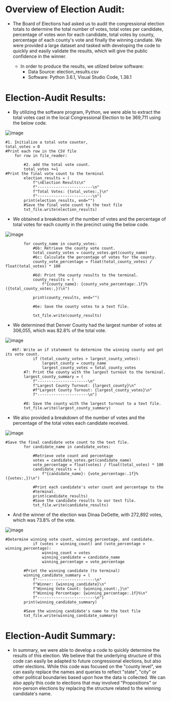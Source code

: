# Overview of Election Audit: 
- The Board of Elections had asked us to audit the congressional election totals to determine the total number of votes, total votes per candidate, percentage of votes won for each candidate, total votes by county, percentage of each county's vote and finally the winning candiate. We were provided a large dataset and tasked with developing the code to quickly and easily validate the results, which will give the public confidence in the winner. 

    - In order to produce the results, we utilzed below software: 
        - Data Source: election_results.csv
        - Software: Python 3.6.1, Visual Studio Code, 1.38.1

# Election-Audit Results:
- By utilizing the software program, Python, we were able to extract the total votes cast in the local Congressional Election to be 369,711 using the below code. 

![image](https://user-images.githubusercontent.com/84824391/124353983-4eb30380-dbcf-11eb-96b4-18636024789e.png)
    
```
#1. Initialize a total vote counter,
total_votes = 0
#Print each row in the CSV file
    for row in file_reader:

        #2. add the total vote count.
        total_votes +=1
#Print the final vote count to the terminal
        election_results = (
            f"\nElection Results\n"
            f"------------------------\n"
            f"Total Votes: {total_votes:,}\n"
            f"------------------------\n")
        print(election_results, end="")
        #Save the final vote count to the text file
        txt_file.write(election_results)
```

- We obtained a breakdown of the number of votes and the percentage of total votes for each county in the precinct using the below code.

![image](https://user-images.githubusercontent.com/84824391/124354145-2546a780-dbd0-11eb-8d29-672f60d9e6e9.png)

```              
        for county_name in county_votes:
            #6b: Retrieve the county vote count.
            total_county_votes = county_votes.get(county_name)
            #6c: Calculate the percentage of votes for the county.
            county_vote_percentage = float(total_county_votes) / float(total_votes) * 100    

            #6d: Print the county results to the terminal.
            county_results = (
                f"{county_name}: {county_vote_percentage:.1f}% ({total_county_votes:,})\n")
            
            print(county_results, end="")
        
            #6e: Save the county votes to a text file.
            
            txt_file.write(county_results)
```

- We determined that Denver County had the largest number of votes at 306,055, which was 82.8% of the total vote.
 
![image](https://user-images.githubusercontent.com/84824391/124354153-2e377900-dbd0-11eb-878f-531f077bfdac.png)

```   
   #6f: Write an if statement to determine the winning county and get its vote count.
            if (total_county_votes > largest_county_votes):
                largest_county = county_name
                largest_county_votes = total_county_votes
        #7: Print the county with the largest turnout to the terminal.
        largest_county_summary = (
            f"----------------------\n"
            f"Largest County Turnout: {largest_county}\n"
            #f"Largest County Turnout: {largest_county_votes}\n"
            f"----------------------\n")
        
        #8: Save the county with the largest turnout to a text file.
        txt_file.write(largest_county_summary)
```

- We also provided a breakdown of the number of votes and the percentage of the total votes each candidate received.

![image](https://user-images.githubusercontent.com/84824391/124354158-38597780-dbd0-11eb-9d87-8091e50dc0c4.png)

```
#Save the final candidate vote count to the text file.
        for candidate_name in candidate_votes:

            #Retrieve vote count and percentage
            votes = candidate_votes.get(candidate_name)
            vote_percentage = float(votes) / float(total_votes) * 100
            candidate_results = (
                f"{candidate_name}: {vote_percentage:.1f}% ({votes:,})\n")

            #Print each candidate's voter count and percentage to the
            #terminal.
            print(candidate_results)
            #Save the candidate results to our text file.
            txt_file.write(candidate_results)
```

- And the winner of the election was Dinaa DeGette, with 272,892 votes, which was 73.8% of the vote.
 
![image](https://user-images.githubusercontent.com/84824391/124354165-43140c80-dbd0-11eb-95a5-e97f2fe7a8d5.png)

```
#Determine winning vote count, winning percentage, and candidate.
            if (votes > winning_count) and (vote_percentage > winning_percentage):
                winning_count = votes
                winning_candidate = candidate_name
                winning_percentage = vote_percentage

        #Print the winning candidate (to terminal)
        winning_candidate_summary = (
            f"-------------------------\n"
            f"Winner: {winning_candidate}\n"
            f"Winning Vote Count: {winning_count:,}\n"
            f"Winning Percentage: {winning_percentage:.1f}%\n"
            f"-------------------------\n")
        print(winning_candidate_summary)

        #Save the winning candidate's name to the text file
        txt_file.write(winning_candidate_summary)
```

# Election-Audit Summary: 

- In summary, we were able to develop a code to quickly determine the results of this election. We believe that the underlying structure of this code can easily be adapted to future congressional elections, but also other elections. While this code was focused on the "county level", we can easily replace the names and queries to reflect "state", "city" or other political boundaries based upon how the data is collected. We can also apply this code to elections that may involved "Propositions" or non-person elections by replacing the structure related to the winning candidate's name. 
